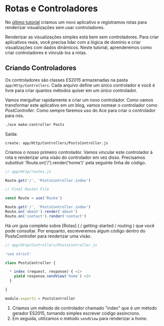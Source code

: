 # Rotas e Controladores

No [último tutorial](/tutorial/getting-started) criamos um novo aplicativo e registramos rotas para renderizar visualizações sem usar controladores.

Renderizar as visualizações simples está bem sem controladores. Para criar aplicativos reais, você precisa lidar com a lógica de domínio e criar visualizações com dados dinâmicos. Neste tutorial, aprenderemos como criar controladores e vinculá-los a rotas.

## Criando Controladores
Os controladores são classes *ES2015* armazenadas na pasta `app/Http/Controllers`. Cada arquivo define um único controlador e você é livre para criar quantos métodos quiser em um único controlador.

Vamos mergulhar rapidamente e criar um novo controlador. Como vamos transformar este aplicativo em um blog, vamos nomear o controlador como *PostController*. Como sempre faremos uso do Ace para criar o controlador para nós.

```bash
./ace make:controller Posts
```

Saída:

```
create: app/Http/Controllers/PostsController.js
```

Criamos o nosso primeiro controlador. Vamos vincular este controlador à rota e renderizar uma visão do controlador em vez disso. Precisamos substituir 'Route.on('/').render('home')' pela seguinte linha de código.

```js
// app/Http/routes.js

Route.get('/', 'PostsController.index')
```

```js
// Final Routes File

const Route = use('Route')

Route.get('/', 'PostsController.index')
Route.on('about').render('about')
Route.on('contact').render('contact')
```

Há um guia completo sobre [Rotas] ( / getting-started / routing ) que você pode consultar. Por enquanto, escreveremos algum código dentro do PostsController para renderizar uma visão.

```js
// app/Http/Controllers/PostsController.js

'use strict'

class PostsController {

  * index (request, response) { <1>
    yield response.sendView('home') <2>
  }

}

module.exports = PostsController
```

1. Criamos um método de controlador chamado "index" que é um método gerador ES2015, tornando simples escrever código assíncrono.
2. Em seguida, utilizamos o método `sendView` para renderizar a *home*.
